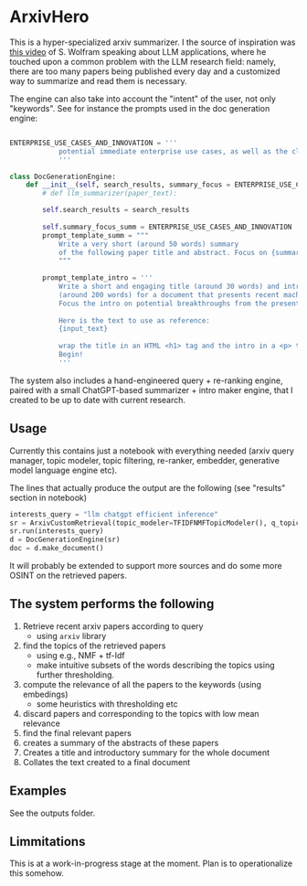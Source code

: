 # ArxivHero

This is a hyper-specialized arxiv summarizer. I the source of inspiration was [this video](https://youtu.be/u4CRHtjyHTI?t=3303) of S. Wolfram speaking about LLM applications,
where he touched upon a common problem with the LLM research field: namely, there are too many papers being published every day and a customized way to summarize and read them is necessary. 

The engine can also take into account the "intent" of the user, not only "keywords". See for instance the prompts used in the doc generation engine:

```python

ENTERPRISE_USE_CASES_AND_INNOVATION = '''
            potential immediate enterprise use cases, as well as the claimed benefits of the original innovations
            '''

class DocGenerationEngine:
    def __init__(self, search_results, summary_focus = ENTERPRISE_USE_CASES_AND_INNOVATION):
        # def llm_summarizer(paper_text):

        self.search_results = search_results
        
        self.summary_focus_summ = ENTERPRISE_USE_CASES_AND_INNOVATION
        prompt_template_summ = """
            Write a very short (around 50 words) summary
            of the following paper title and abstract. Focus on {summary_focus} of the described techniques.:\n {paper_text}
            """
        
        prompt_template_intro = '''
            Write a short and engaging title (around 30 words) and introduction 
            (around 200 words) for a document that presents recent machine learning research news.
            Focus the intro on potential breakthroughs from the presented research. 
            
            Here is the text to use as reference:
            {input_text}
        
            wrap the title in an HTML <h1> tag and the intro in a <p> tag.
            Begin!
            '''

```

The system also includes a hand-engineered query + re-ranking engine, paired with a small ChatGPT-based summarizer + intro maker engine, that I created 
to be up to date with current research.


## Usage
Currently this contains just a notebook with everything needed (arxiv query manager, topic modeler, topic filtering, re-ranker, embedder, generative model language engine etc).

The lines that actually produce the output are the following (see "results" section in notebook)
```python
interests_query = "llm chatgpt efficient inference"
sr = ArxivCustomRetrieval(topic_modeler=TFIDFNMFTopicModeler(), q_topic_thresh_val=0.5, top_n_relevant=10)
sr.run(interests_query)
d = DocGenerationEngine(sr)
doc = d.make_document()
```

It will probably be extended to support more sources and do some more OSINT on the retrieved papers.

## The system performs the following
1. Retrieve recent arxiv papers according to query
    * using `arxiv` library
3.  find the topics of the retrieved papers
    * using e.g., NMF + tf-Idf
    * make intuitive subsets of the words describing the topics using further thresholding.
4.  compute the relevance of all the papers to the keywords (using embedings)
    * some heuristics with thresholding etc
5.  discard papers and corresponding to the topics with low mean relevance
6.  find the final relevant papers
7.  creates a summary of the abstracts of these papers
8.  Creates a title and introductory summary for the whole document
9.  Collates the text created to a final document



## Examples 
See the outputs folder.

## Limmitations
This is at a work-in-progress stage at the moment. Plan is to operationalize this somehow. 


